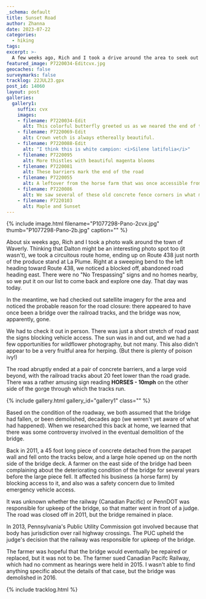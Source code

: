 ```yaml
---
_schema: default
title: Sunset Road
author: Zhanna
date: 2023-07-22
categories: 
  - hiking
tags:
excerpt: >-
  A few weeks ago, Rich and I took a drive around the area to seek out good photo locations. On our way home from Waverly, right at a sweeping bend to the left heading toward Route 438, we noticed a blocked off, abandoned road heading east. We returned today to check it out. 
featured_image: P7220034-Editcvx.jpg
geocaches: false
surveymarks: false
tracklog: 22JUL23.gpx
post_id: 14060
layout: post  
galleries:
  gallery1:
    suffix: cvx
    images:
    - filename: P7220034-Edit
      alt: This colorful butterfly greeted us as we neared the end of the road.   
    - filename: P7220069-Edit
      alt: Crown vetch is always ethereally beautiful.    
    - filename: P7220088-Edit
      alt: "I think this is white campion: <i>Silene latifolia</i>"
    - filename: P7220095
      alt: More thistles with beautiful magenta blooms
    - filename: P7220081
      alt: These barriers mark the end of the road       
    - filename: P7220055
      alt: A leftover from the horse farm that was once accessible from this road       
    - filename: P7220086
      alt: We saw several of these old concrete fence corners in what must have been old pasture land 
    - filename: P7220103
      alt: Maple and Sunset     
---
```


{% include image.html filename="P1077298-Pano-2cvx.jpg" thumb="P1077298-Pano-2b.jpg" caption="" %}

About six weeks ago, Rich and I took a photo walk around the town of Waverly. Thinking that Dalton might be an interesting photo spot too (it wasn't), we took a circuitous route home, ending up on Route 438 just north of the produce stand at La Plume. Right at a sweeping bend to the left heading toward Route 438, we noticed a blocked off, abandoned road heading east. There were no "No Trespassing" signs and no homes nearby, so we put it on our list to come back and explore one day. That day was today.

In the meantime, we had checked out satellite imagery for the area and noticed the probable reason for the road closure: there appeared to have once been a bridge over the railroad tracks, and the bridge was now, apparently, gone.

We had to check it out in person. There was just a short stretch of road past the signs blocking vehicle access. The sun was in and out, and we had a few opportunities for wildflower photography, but not many. This also didn't appear to be a very fruitful area for herping. (But there is plenty of poison ivy!)

The road abruptly ended at a pair of concrete barriers, and a large void beyond, with the railroad tracks about 20 feet lower than the road grade. There was a rather amusing sign reading **HORSES - 10mph** on the other side of the gorge through which the tracks run.

{% include gallery.html gallery_id="gallery1" class="" %}

Based on the condition of the roadway, we both assumed that the bridge had fallen, or been demolished, decades ago (we weren't yet aware of what had happened). When we researched this back at home, we learned that there was some controversy involved in the eventual demolition of the bridge.

Back in 2011, a 45 foot long piece of concrete detached from the parapet wall and fell onto the tracks below, and a large hole opened up on the north side of the bridge deck. A farmer on the east side of the bridge had been complaining about the deteriorating condition of the bridge for several years before the large piece fell. It affected his business (a horse farm) by blocking access to it, and also was a safety concern due to limited emergency vehicle access.

It was unknown whether the railway (Canadian Pacific) or PennDOT was responsible for upkeep of the bridge, so that matter went in front of a judge. The road was closed off in 2011, but the bridge remained in place.

In 2013, Pennsylvania's Public Utility Commission got involved because that body has jurisdiction over rail highway crossings. The PUC upheld the judge's decision that the railway was responsible for upkeep of the bridge.

The farmer was hopeful that the bridge would eventually be repaired or replaced, but it was not to be. The farmer sued Canadian Pacifc Railway, which had no comment as hearings were held in 2015. I wasn't able to find anything specific about the details of that case, but the bridge was demolished in 2016.

{% include tracklog.html %}